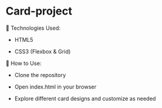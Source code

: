 # Card-project
🔧 Technologies Used:
* HTML5

* CSS3 (Flexbox & Grid)
  
🚀 How to Use:
* Clone the repository

* Open index.html in your browser

* Explore different card designs and customize as needed



